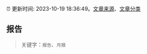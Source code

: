:alarm_clock: 更新时间: 2023-10-19 18:36:49。[文章来源](/README.md)、[文章分类](/TAGS.md)

## 报告


> 关键字：`报告`、`月报`



